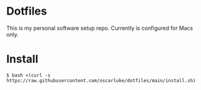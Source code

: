 Dotfiles
========

This is my personal software setup repo. Currently is configured for Macs only.


# Install

```
$ bash <(curl -s https://raw.githubusercontent.com/oscarluke/dotfiles/main/install.sh)
```
